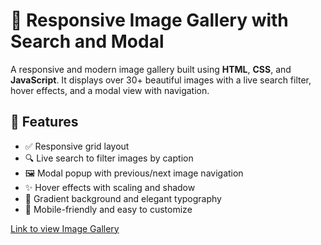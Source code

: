# 📸 Responsive Image Gallery with Search and Modal

A responsive and modern image gallery built using **HTML**, **CSS**, and **JavaScript**. It displays over 30+ beautiful images with a live search filter, hover effects, and a modal view with navigation.

## 🚀 Features

- ✅ Responsive grid layout
- 🔍 Live search to filter images by caption
- 🖼 Modal popup with previous/next image navigation
- ✨ Hover effects with scaling and shadow
- 🎨 Gradient background and elegant typography
- 📱 Mobile-friendly and easy to customize

[Link to view Image Gallery](https://shubham-220305.github.io/Image-Gallery/)
